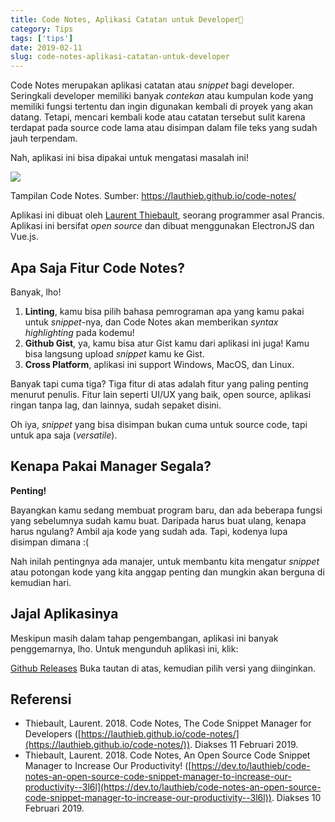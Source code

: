 ```yaml
---
title: Code Notes, Aplikasi Catatan untuk Developer📒
category: Tips
tags: ['tips']
date: 2019-02-11
slug: code-notes-aplikasi-catatan-untuk-developer
---
```


Code Notes merupakan aplikasi catatan atau _snippet_ bagi developer. Seringkali developer memiliki banyak _contekan_ atau kumpulan kode yang memiliki fungsi tertentu dan ingin digunakan kembali di proyek yang akan datang. Tetapi, mencari kembali kode atau catatan tersebut sulit karena terdapat pada source code lama atau disimpan dalam file teks yang sudah jauh terpendam.

Nah, aplikasi ini bisa dipakai untuk mengatasi masalah ini!

![](https://blob.kodesiana.com/kodesiana-public-assets/posts/2019/2/screen.png)

Tampilan Code Notes. Sumber: https://lauthieb.github.io/code-notes/

Aplikasi ini dibuat oleh [Laurent Thiebault](https://github.com/lauthieb), seorang programmer asal Prancis. Aplikasi ini bersifat _open source_ dan dibuat menggunakan ElectronJS dan Vue.js.

## Apa Saja Fitur Code Notes?

Banyak, lho!

1. **Linting**, kamu bisa pilih bahasa pemrograman apa yang kamu pakai untuk _snippet_\-nya, dan Code Notes akan memberikan _syntax highlighting_ pada kodemu!
2. **Github Gist**, ya, kamu bisa atur Gist kamu dari aplikasi ini juga! Kamu bisa langsung upload _snippet_ kamu ke Gist.
3. **Cross Platform**, aplikasi ini support Windows, MacOS, dan Linux.

Banyak tapi cuma tiga? Tiga fitur di atas adalah fitur yang paling penting menurut penulis. Fitur lain seperti UI/UX yang baik, open source, aplikasi ringan tanpa lag, dan lainnya, sudah sepaket disini.

Oh iya, _snippet_ yang bisa disimpan bukan cuma untuk source code, tapi untuk apa saja (_versatile_).

## Kenapa Pakai Manager Segala?

**Penting!**

Bayangkan kamu sedang membuat program baru, dan ada beberapa fungsi yang sebelumnya sudah kamu buat. Daripada harus buat ulang, kenapa harus ngulang? Ambil aja kode yang sudah ada. Tapi, kodenya lupa disimpan dimana :(

Nah inilah pentingnya ada manajer, untuk membantu kita mengatur _snippet_ atau potongan kode yang kita anggap penting dan mungkin akan berguna di kemudian hari.

## Jajal Aplikasinya

Meskipun masih dalam tahap pengembangan, aplikasi ini banyak penggemarnya, lho. Untuk mengunduh aplikasi ini, klik:

[Github Releases](https://github.com/lauthieb/code-notes/releases)
Buka tautan di atas, kemudian pilih versi yang diinginkan.

## Referensi

- Thiebault, Laurent. 2018. Code Notes, The Code Snippet Manager for Developers ([https://lauthieb.github.io/code-notes/](https://lauthieb.github.io/code-notes/)). Diakses 11 Februari 2019.
- Thiebault, Laurent. 2018. Code Notes, An Open Source Code Snippet Manager to Increase Our Productivity! ([https://dev.to/lauthieb/code-notes-an-open-source-code-snippet-manager-to-increase-our-productivity--3l6l](https://dev.to/lauthieb/code-notes-an-open-source-code-snippet-manager-to-increase-our-productivity--3l6l)). Diakses 10 Februari 2019.
